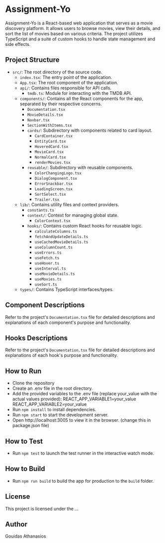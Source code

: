 # Assignment-Yo

Assignment-Yo is a React-based web application that serves as a movie discovery platform. It allows users to browse movies, view their details, and sort the list of movies based on various criteria. The project utilizes TypeScript and a suite of custom hooks to handle state management and side effects.

## Project Structure

- `src/`: The root directory of the source code.
  - `index.tsx`: The entry point of the application.
  - `App.tsx`: The root component of the application.
  - `api/`: Contains files responsible for API calls.
    - `tmdb.ts`: Module for interacting with the TMDB API.
  - `components/`: Contains all the React components for the app, separated by their respective concerns.
    - `Documentation.tsx`
    - `MovieDetails.tsx`
    - `Navbar.tsx`
    - `SectionWithItems.tsx`
    - `cards/`: Subdirectory with components related to card layout.
      - `CardContainer.tsx`
      - `EntityCard.tsx`
      - `HoveredCard.tsx`
      - `MovieCard.tsx`
      - `NormalCard.tsx`
      - `renderMovies.tsx`
    - `reusable/`: Subdirectory with reusable components.
      - `ColorChangingLogo.tsx`
      - `DialogComponent.tsx`
      - `ErrorSnackbar.tsx`
      - `LoadingScreen.tsx`
      - `SortSelect.tsx`
      - `Trailer.tsx`
  - `lib/`: Contains utility files and context providers.
    - `constants.ts`
    - `context/`: Context for managing global state.
      - `ColorContext.tsx`
    - `hooks/`: Contains custom React hooks for reusable logic.
      - `calculateColumns.ts`
      - `fetchAndUpdateDetails.ts`
      - `useCachedMovieDetails.ts`
      - `useColumnCount.ts`
      - `useErrors.ts`
      - `useFetch.ts`
      - `useHover.ts`
      - `useInterval.ts`
      - `useMovieDetails.ts`
      - `useMovies.ts`
      - `useSort.ts`
  - `types/`: Contains TypeScript interfaces/types.

## Component Descriptions

Refer to the project's `Documentation.tsx` file for detailed descriptions and explanations of each component's purpose and functionality.

## Hooks Descriptions

Refer to the project's `Documentation.tsx` file for detailed descriptions and explanations of each hook's purpose and functionality.

## How to Run

- Clone the repository
- Create an .env file in the root directory.
- Add the provided variables to the .env file (replace your_value with the actual values provided):
  REACT_APP_VARIABLE1=your_value
  REACT_APP_VARIABLE2=your_value
- Run `npm install` to install dependencies.
- Run `npm start` to start the development server.
- Open http://localhost:3005 to view it in the browser. (change this in package.json file)

## How to Test

- Run `npm test` to launch the test runner in the interactive watch mode.

## How to Build

- Run `npm run build` to build the app for production to the `build` folder.

## License

This project is licensed under the ...

## Author

Gouidas Athanasios
